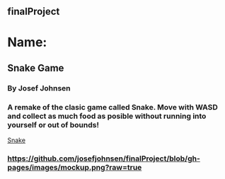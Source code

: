## finalProject

# Name:

## Snake Game

### By Josef Johnsen 

### A remake of the clasic game called Snake. Move with WASD and collect as much food as posible without running into yourself or out of bounds!

[Snake](!https://github.com/josefjohnsen/finalProject/blob/gh-pages/images/Snake%20Game.png?raw=true)

### https://github.com/josefjohnsen/finalProject/blob/gh-pages/images/mockup.png?raw=true
